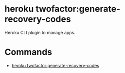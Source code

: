 heroku twofactor:generate-recovery-codes
========================================

Heroku CLI plugin to manage apps.
# Commands

* [heroku twofactor:generate-recovery-codes](#twofactorgenerate-recovery-codes)
